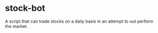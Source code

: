 # stock-bot

A script that can trade stocks on a daily basis in an attempt to out perform the market.
